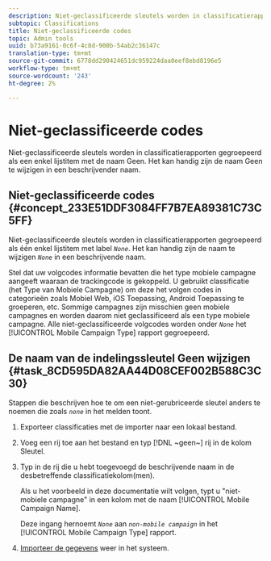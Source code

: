 ```yaml
---
description: Niet-geclassificeerde sleutels worden in classificatierapporten gegroepeerd als een enkel lijstitem met de naam Geen. Het kan handig zijn de naam Geen te wijzigen in een beschrijvender naam.
subtopic: Classifications
title: Niet-geclassificeerde codes
topic: Admin tools
uuid: b73a9161-0c6f-4c8d-900b-54ab2c36147c
translation-type: tm+mt
source-git-commit: 6778dd290424651dc959224daa0eef8ebd8196e5
workflow-type: tm+mt
source-wordcount: '243'
ht-degree: 2%

---
```



# Niet-geclassificeerde codes

Niet-geclassificeerde sleutels worden in classificatierapporten gegroepeerd als een enkel lijstitem met de naam Geen. Het kan handig zijn de naam Geen te wijzigen in een beschrijvender naam.

## Niet-geclassificeerde codes {#concept_233E51DDF3084FF7B7EA89381C73C5FF}

Niet-geclassificeerde sleutels worden in classificatierapporten gegroepeerd als één enkel lijstitem met label *`None`*. Het kan handig zijn de naam te wijzigen *`None`* in een beschrijvende naam.

Stel dat uw volgcodes informatie bevatten die het type mobiele campagne aangeeft waaraan de trackingcode is gekoppeld. U gebruikt classificatie (het Type van Mobiele Campagne) om deze het volgen codes in categorieën zoals Mobiel Web, iOS Toepassing, Android Toepassing te groeperen, etc. Sommige campagnes zijn misschien geen mobiele campagnes en worden daarom niet geclassificeerd als een type mobiele campagne. Alle niet-geclassificeerde volgcodes worden onder *`None`* het [!UICONTROL Mobile Campaign Type] rapport gegroepeerd.

## De naam van de indelingssleutel Geen wijzigen {#task_8CD595DA82AA44D08CEF002B588C3C30}

<!-- 

t_rename_classification_none.xml

 -->

Stappen die beschrijven hoe te om een niet-gerubriceerde sleutel anders te noemen die zoals *`none`* in het melden toont.

1. Exporteer classificaties met de importer naar een lokaal bestand.
1. Voeg een rij toe aan het bestand en typ [!DNL ~geen~] rij in de kolom Sleutel.
1. Typ in de rij die u hebt toegevoegd de beschrijvende naam in de desbetreffende classificatiekolom(men).

   Als u het voorbeeld in deze documentatie wilt volgen, typt u &quot;niet-mobiele campagne&quot; in een kolom met de naam [!UICONTROL Mobile Campaign Name].

   Deze ingang hernoemt *`None`* aan *`non-mobile campaign`* in het [!UICONTROL Mobile Campaign Type] rapport.
1. [Importeer de gegevens](/help/components/classifications/c-classifications-importer/import-file.md) weer in het systeem.
